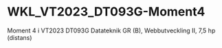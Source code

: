 # WKL_VT2023_DT093G-Moment4
Moment 4 i  VT2023 DT093G Datateknik GR (B), Webbutveckling II, 7,5 hp (distans)
